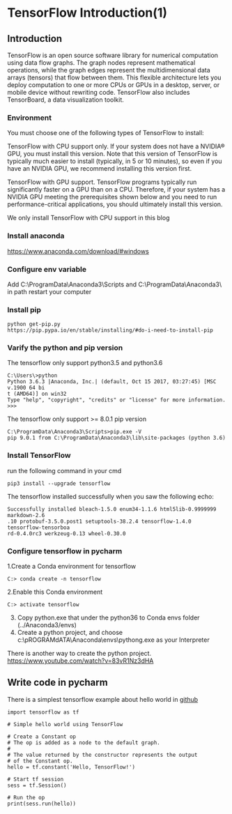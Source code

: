 # TensorFlow Introduction(1)


## Introduction

TensorFlow is an open source software library for numerical computation using
data flow graphs. The graph nodes represent mathematical operations, while the
graph edges represent the multidimensional data arrays (tensors) that flow between
them. This flexible architecture lets you deploy computation to one or more CPUs or
GPUs in a desktop, server, or mobile device without rewriting code. TensorFlow also
includes TensorBoard, a data visualization toolkit.

### Environment

You must choose one of the following types of TensorFlow to install:

TensorFlow with CPU support only. If your system does not have a NVIDIA® GPU,
you must install this version. Note that this version of TensorFlow is typically
much easier to install (typically, in 5 or 10 minutes), so even if you have an
NVIDIA GPU, we recommend installing this version first.

TensorFlow with GPU support. TensorFlow programs typically run significantly faster
on a GPU than on a CPU. Therefore, if your system has a NVIDIA GPU meeting the
prerequisites shown below and you need to run performance-critical applications,
you should ultimately install this version.

We only install TensorFlow with CPU support in this blog

### Install anaconda

https://www.anaconda.com/download/#windows

### Configure env variable
Add C:\ProgramData\Anaconda3\Scripts and C:\ProgramData\Anaconda3\ in path
restart your computer

### Install pip
```
python get-pip.py
https://pip.pypa.io/en/stable/installing/#do-i-need-to-install-pip
```

### Varify the python and pip version
The tensorflow only support python3.5 and python3.6
```
C:\Users\>python
Python 3.6.3 |Anaconda, Inc.| (default, Oct 15 2017, 03:27:45) [MSC v.1900 64 bi
t (AMD64)] on win32
Type "help", "copyright", "credits" or "license" for more information.
>>>
```

The tensorflow only support >= 8.0.1 pip version
```
C:\ProgramData\Anaconda3\Scripts>pip.exe -V
pip 9.0.1 from C:\ProgramData\Anaconda3\lib\site-packages (python 3.6)
```

### Install TensorFlow
run the following command in your cmd
```
pip3 install --upgrade tensorflow
```

The tensorflow installed successfully when you saw the following echo:
```
Successfully installed bleach-1.5.0 enum34-1.1.6 html5lib-0.9999999 markdown-2.6
.10 protobuf-3.5.0.post1 setuptools-38.2.4 tensorflow-1.4.0 tensorflow-tensorboa
rd-0.4.0rc3 werkzeug-0.13 wheel-0.30.0
```

### Configure tensorflow in pycharm
1.Create a Conda environment for tensorflow
```
C:> conda create -n tensorflow
```
2.Enable this Conda environment
```
C:> activate tensorflow
```

3. Copy python.exe that under the python36 to Conda envs
   folder (../Anaconda3/envs)
4. Create a python project, and choose c:\pROGRAMdATA\Anaconda\envs\pythong.exe
   as your Interpreter

There is another way to create the python project.
https://www.youtube.com/watch?v=83vR1Nz3dHA

## Write code in pycharm
There is a simplest tensorflow example about hello world in
[github](https://github.com/aymericdamien/TensorFlow-Examples/blob/master/examples/1_Introduction/helloworld.py)

```
import tensorflow as tf

# Simple hello world using TensorFlow

# Create a Constant op
# The op is added as a node to the default graph.
#
# The value returned by the constructor represents the output
# of the Constant op.
hello = tf.constant('Hello, TensorFlow!')

# Start tf session
sess = tf.Session()

# Run the op
print(sess.run(hello))
```
